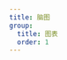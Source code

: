 ```yaml
---
title: 脑图
group:
  title: 图表
  order: 1
---
```


<code src="../../../examples/graph/mind" compact background="#f6f7f9" />
